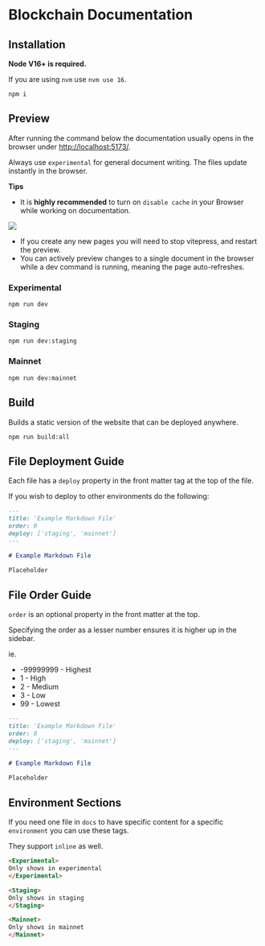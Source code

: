# Blockchain Documentation

## Installation

**Node V16+ is required.**

If you are using `nvm` use `nvm use 16`.

```
npm i
```

## Preview

After running the command below the documentation usually opens in the browser under [http://localhost:5173/](http://localhost:5173/).

Always use `experimental` for general document writing. The files update instantly in the browser.

**Tips**

-   It is **highly recommended** to turn on `disable cache` in your Browser while working on documentation.

![](https://i.imgur.com/hWf6Xod.png)

-   If you create any new pages you will need to stop vitepress, and restart the preview.
-   You can actively preview changes to a single document in the browser while a dev command is running, meaning the page auto-refreshes.

### Experimental

```
npm run dev
```

### Staging

```
npm run dev:staging
```

### Mainnet

```
npm run dev:mainnet
```

## Build

Builds a static version of the website that can be deployed anywhere.

```
npm run build:all
```

## File Deployment Guide

Each file has a `deploy` property in the front matter tag at the top of the file. 

If you wish to deploy to other environments do the following:

```md
---
title: 'Example Markdown File'
order: 0
deploy: ['staging', 'mainnet']
---

# Example Markdown File

Placeholder
```

## File Order Guide

`order` is an optional property in the front matter at the top.

Specifying the order as a lesser number ensures it is higher up in the sidebar.

ie.
- -99999999 - Highest
- 1 - High
- 2 - Medium
- 3 - Low
- 99 - Lowest

```md
---
title: 'Example Markdown File'
order: 0
deploy: ['staging', 'mainnet']
---

# Example Markdown File

Placeholder
```

## Environment Sections

If you need one file in `docs` to have specific content for a specific `environment` you can use these tags.

They support `inline` as well.

```html
<Experimental>
Only shows in experimental
</Experimental>

<Staging>
Only shows in staging
</Staging>

<Mainnet>
Only shows in mainnet
</Mainnet>
```